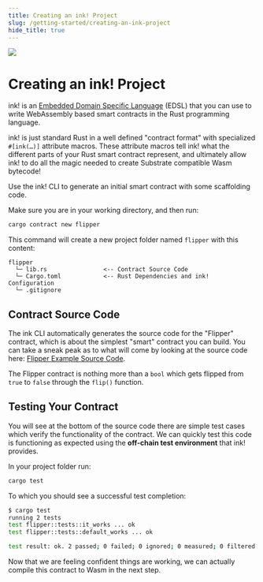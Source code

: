 ```yaml
---
title: Creating an ink! Project
slug: /getting-started/creating-an-ink-project
hide_title: true
---
```


<img src="/img/title/heart.svg" className="titlePic" />

# Creating an ink! Project

ink! is an [Embedded Domain Specific Language](https://wiki.haskell.org/Embedded_domain_specific_language) (EDSL) that you can use to write WebAssembly based smart contracts in the Rust programming language.

ink! is just standard Rust in a well defined "contract format" with specialized `#[ink(…)]` attribute macros. These attribute macros tell ink! what the different parts of your Rust smart contract represent, and ultimately allow ink! to do all the magic needed to create Substrate compatible Wasm bytecode!

Use the ink! CLI to generate an initial smart contract with some scaffolding code.

Make sure you are in your working directory, and then run:

```bash
cargo contract new flipper
```

This command will create a new project folder named `flipper` with this content:

```
flipper
  └─ lib.rs                <-- Contract Source Code
  └─ Cargo.toml            <-- Rust Dependencies and ink! Configuration
  └─ .gitignore
```

## Contract Source Code

The ink CLI automatically generates the source code for the "Flipper" contract, which is about the simplest "smart" contract you can build. You can take a sneak peak as to what will come by looking at the source code here:
[Flipper Example Source Code](https://github.com/paritytech/ink-examples/blob/master/flipper/lib.rs).

The Flipper contract is nothing more than a `bool` which gets flipped from `true` to `false` through the `flip()` function. 

## Testing Your Contract

You will see at the bottom of the source code there are simple test cases which verify the functionality of the contract. We can quickly test this code is functioning as expected using the **off-chain test environment** that ink! provides.

In your project folder run:

```bash
cargo test
```

To which you should see a successful test completion:

```bash
$ cargo test
running 2 tests
test flipper::tests::it_works ... ok
test flipper::tests::default_works ... ok

test result: ok. 2 passed; 0 failed; 0 ignored; 0 measured; 0 filtered out
```

Now that we are feeling confident things are working, we can actually compile this contract to Wasm in the next step.


